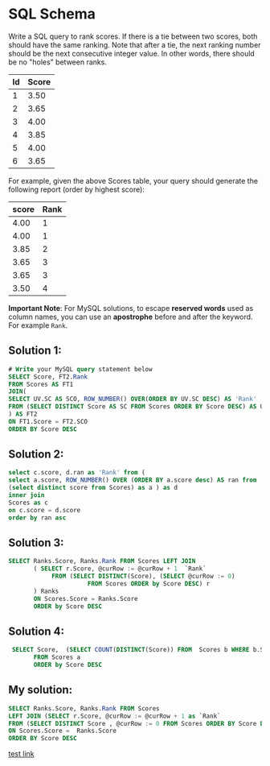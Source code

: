 # SQL Schema
Write a SQL query to rank scores. If there is a tie between two scores, both should have the same ranking. Note that after a tie, the next ranking number should be the next consecutive integer value. In other words, there should be no "holes" between ranks.

| Id | Score |
|----|-------|
| 1  | 3.50  |
| 2  | 3.65  |
| 3  | 4.00  |
| 4  | 3.85  |
| 5  | 4.00  |
| 6  | 3.65  |


For example, given the above Scores table, your query should generate the following report (order by highest score):

| score | Rank    |
|-------|---------|
| 4.00  | 1       |
| 4.00  | 1       |
| 3.85  | 2       |
| 3.65  | 3       |
| 3.65  | 3       |
| 3.50  | 4       |

**Important Note**: For MySQL solutions, to escape **reserved words** used as column names, you can use an **apostrophe** before and after the keyword. For example `Rank`.

## Solution 1:
```sql
# Write your MySQL query statement below
SELECT Score, FT2.Rank
FROM Scores AS FT1
JOIN(
SELECT UV.SC AS SCO, ROW_NUMBER() OVER(ORDER BY UV.SC DESC) AS 'Rank'
FROM (SELECT DISTINCT Score AS SC FROM Scores ORDER BY Score DESC) AS UV
) AS FT2
ON FT1.Score = FT2.SCO
ORDER BY Score DESC
```
## Solution 2:
```sql
select c.score, d.ran as 'Rank' from (
select a.score, ROW_NUMBER() OVER (ORDER BY a.score desc) AS ran from
(select distinct score from Scores) as a ) as d
inner join
Scores as c
on c.score = d.score
order by ran asc
```
## Solution 3:
```sql
SELECT Ranks.Score, Ranks.Rank FROM Scores LEFT JOIN 
       ( SELECT r.Score, @curRow := @curRow + 1  `Rank` 
            FROM (SELECT DISTINCT(Score), (SELECT @curRow := 0) 
                      FROM Scores ORDER by Score DESC) r
       ) Ranks 
       ON Scores.Score = Ranks.Score
       ORDER by Score DESC
```
## Solution 4:
```sql
 SELECT Score,  (SELECT COUNT(DISTINCT(Score)) FROM  Scores b WHERE b.Score > a.Score) + 1 AS `Rank`
       FROM Scores a
       ORDER by Score DESC
```
## My solution:
```sql
SELECT Ranks.Score, Ranks.Rank FROM Scores 
LEFT JOIN (SELECT r.Score, @curRow := @curRow + 1 as `Rank` 
FROM (SELECT DISTINCT Score , @curRow := 0 FROM Scores ORDER BY Score DESC) r) Ranks
ON Scores.Score =  Ranks.Score
ORDER BY Score DESC
```
[test link](https://leetcode.com/problems/rank-scores/)
